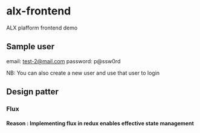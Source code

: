 # alx-frontend

ALX plafform frontend demo

## Sample user

email: test-2@mail.com
password: p@ssw0rd

NB: You can also create a new user and use that user to login

## Design patter

### Flux

#### Reason : Implementing flux in redux enables effective state management
